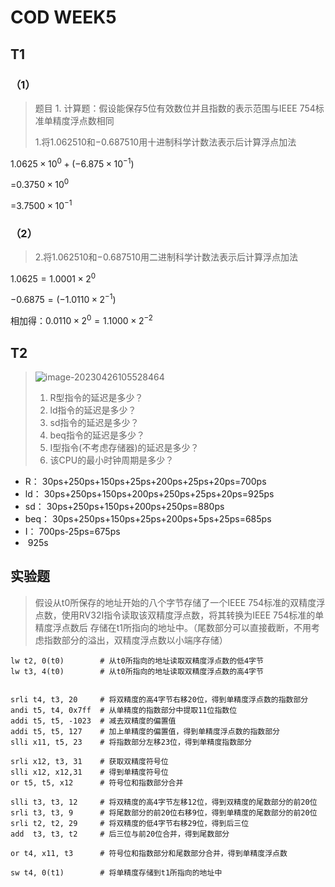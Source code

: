 # COD WEEK5



## T1

### （1）

> 题目 1. 计算题：假设能保存5位有效数位并且指数的表示范围与IEEE 754标准单精度浮点数相同 
>
> 1.将1.062510和−0.687510用十进制科学计数法表示后计算浮点加法

$1.0625\times10^0+(-6.875\times10^{-1})$

=$0.3750\times10^0$

=$3.7500\times10^{-1}$



### （2）

> 2.将1.062510和−0.687510用二进制科学计数法表示后计算浮点加法

$1.0625=1.0001\times2^0$

$-0.6875=(-1.0110\times2^{-1})$

相加得：$0.0110\times2^0=1.1000\times2^{-2}$





## T2

> ![image-20230426105528464](C:\Users\Nutrition\AppData\Roaming\Typora\typora-user-images\image-20230426105528464.png)
>
> 1. R型指令的延迟是多少？ 
> 2. ld指令的延迟是多少？ 
> 3. sd指令的延迟是多少？ 
> 4. beq指令的延迟是多少？ 
> 5. I型指令(不考虑存储器)的延迟是多少？ 
> 6. 该CPU的最小时钟周期是多少？

- R：		30ps+250ps+150ps+25ps+200ps+25ps+20ps=700ps 
- ld：      30ps+250ps+150ps+200ps+250ps+25ps+20ps=925ps 
- sd：     30ps+250ps+150ps+200ps+250ps=880ps 
- beq：   30ps+250ps+150ps+25ps+200ps+5ps+25ps=685ps 
- I：       700ps-25ps=675ps 
- ​       	925s





## 实验题

> 假设从t0所保存的地址开始的八个字节存储了一个IEEE 754标准的双精度浮点数，使用RV32I指令读取该双精度浮点数，将其转换为IEEE 754标准的单精度浮点数后 存储在t1所指向的地址中。（尾数部分可以直接截断，不用考虑指数部分的溢出，双精度浮点数以小端序存储）

```assembly
lw t2, 0(t0)      	# 从t0所指向的地址读取双精度浮点数的低4字节
lw t3, 4(t0)      	# 从t0所指向的地址读取双精度浮点数的高4字节


srli t4, t3, 20   	# 将双精度的高4字节右移20位，得到单精度浮点数的指数部分
andi t5, t4, 0x7ff 	# 从单精度的指数部分中提取11位指数位
addi t5, t5, -1023 	# 减去双精度的偏置值
addi t5, t5, 127   	# 加上单精度的偏置值，得到单精度浮点数的指数部分
slli x11, t5, 23   	# 将指数部分左移23位，得到单精度指数部分

srli x12, t3, 31	# 获取双精度符号位
slli x12, x12,31	# 得到单精度符号位
or t5, t5, x12		# 符号位和指数部分合并

slli t3, t3, 12    	# 将双精度的高4字节左移12位，得到双精度的尾数部分的前20位
srli t3, t3, 9     	# 将尾数部分的前20位右移9位，得到单精度的尾数部分的前20位
srli t2, t2, 29		# 将双精度的低4字节右移29位，得到后三位
add  t3, t3, t2     # 后三位与前20位合并，得到尾数部分

or t4, x11, t3    	# 符号位和指数部分和尾数部分合并，得到单精度浮点数

sw t4, 0(t1)      	# 将单精度存储到t1所指向的地址中
```

